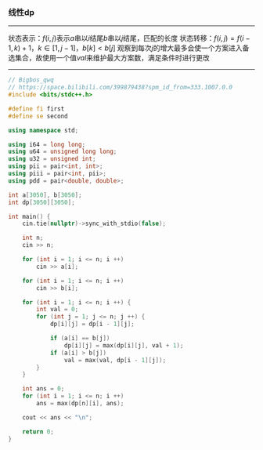 ### 线性dp
___
状态表示：$f(i,j)$表示$a$串以$i$结尾$b$串以$j$结尾，匹配的长度
状态转移：$f(i,j) = f(i - 1, k) + 1，k \in [1, j - 1]，b[k] < b[j]$
观察到每次$j$的增大最多会使一个方案进入备选集合，故使用一个值$val$来维护最大方案数，满足条件时进行更改
___
````c++
// Bigbos_qwq 
// https://space.bilibili.com/399879438?spm_id_from=333.1007.0.0
#include <bits/stdc++.h>

#define fi first
#define se second

using namespace std;

using i64 = long long;
using u64 = unsigned long long;
using u32 = unsigned int;
using pii = pair<int, int>;
using piii = pair<int, pii>;
using pdd = pair<double, double>;

int a[3050], b[3050];
int dp[3050][3050];

int main() {
    cin.tie(nullptr)->sync_with_stdio(false);

    int n;
    cin >> n;

    for (int i = 1; i <= n; i ++)
        cin >> a[i];

    for (int i = 1; i <= n; i ++)
        cin >> b[i];

    for (int i = 1; i <= n; i ++) {
        int val = 0;
        for (int j = 1; j <= n; j ++) {
            dp[i][j] = dp[i - 1][j];

            if (a[i] == b[j])
                dp[i][j] = max(dp[i][j], val + 1);
            if (a[i] > b[j])
                val = max(val, dp[i - 1][j]);
        }
    }

    int ans = 0;
    for (int i = 1; i <= n; i ++)
        ans = max(dp[n][i], ans);

    cout << ans << "\n";

    return 0;
}
````
